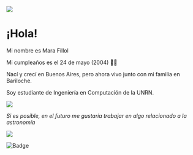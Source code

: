 ![](http://1.bp.blogspot.com/_5zA2NhifJMQ/TTuhHhMz4_I/AAAAAAAASg8/WsVuSskfpr0/s1600/6+%25282%2529.gif)
# ¡Hola! 
Mi nombre es Mara Fillol

Mi cumpleaños es el 24 de mayo (2004) 🥳🎁

Nací y crecí en Buenos Aires, pero ahora vivo junto con mi familia en Bariloche.

Soy estudiante de Ingeniería en Computación de la UNRN.

![](https://img1.picmix.com/output/stamp/thumb/2/6/9/3/1793962_eca17.gif)

*Si es posible, en el futuro me gustaría trabajar en algo relacionado a la astronomía* 

![](https://www.nydailynews.com/resizer/I6x9SRCHmutr7_0xP4fbEGsTv7k=/1200x630/filters:format(jpg):quality(70)/arc-anglerfish-arc2-prod-tronc.s3.amazonaws.com/public/EOIL5RRTPLVVVISXPI6VGQSVYI.jpg)

![Badge](https://bit.ly/icom-badge)
